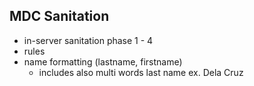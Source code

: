 ## MDC Sanitation

- in-server sanitation phase 1 - 4
- rules
- name formatting (lastname, firstname)
  - includes also multi words last name ex. Dela Cruz
